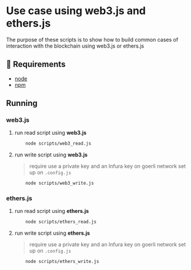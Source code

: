 # Use case using web3.js and ethers.js

The purpose of these scripts is to show how to build common cases of interaction with the blockchain using web3.js or ethers.js

## 📝 Requirements

- [node](https://nodejs.org/es/)
- [npm](https://docs.npmjs.com/)

## Running

### web3.js

1. run read script using **web3.js**

    ```bash
        node scripts/web3_read.js
    ```

2. run write script using **web3.js**

    > require use a private key and an Infura key on goerli network
    > set up on `.config.js`

    ```bash
        node scripts/web3_write.js
    ```

### ethers.js

1. run read script using **ethers.js**

    ```bash
        node scripts/ethers_read.js
    ```

2. run write script using **ethers.js**

    > require use a private key and an Infura key on goerli network
    > set up on `.config.js`

    ```bash
        node scripts/ethers_write.js
    ```
